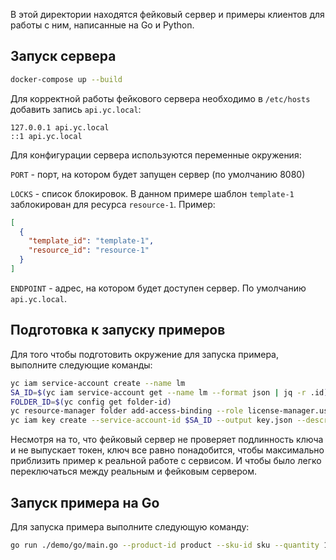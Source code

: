В этой директории находятся фейковый сервер и примеры клиентов для работы с ним, написанные на Go и Python.

## Запуск сервера

```bash
docker-compose up --build
```

Для корректной работы фейкового сервера необходимо в `/etc/hosts` добавить запись `api.yc.local`:

```
127.0.0.1 api.yc.local
::1 api.yc.local
```

Для конфигурации сервера используются переменные окружения:

`PORT` - порт, на котором будет запущен сервер (по умолчанию 8080)

`LOCKS` - список блокировок. В данном примере шаблон `template-1` заблокирован для ресурса `resource-1`. Пример:
```json
[
  {
    "template_id": "template-1",
    "resource_id": "resource-1"
  }
]
```

`ENDPOINT` - адрес, на котором будет доступен сервер. По умолчанию `api.yc.local`.

## Подготовка к запуску примеров

Для того чтобы подготовить окружение для запуска примера, выполните следующие команды:

```bash
yc iam service-account create --name lm
SA_ID=$(yc iam service-account get --name lm --format json | jq -r .id)
FOLDER_ID=$(yc config get folder-id)
yc resource-manager folder add-access-binding --role license-manager.user --subject serviceAccount:$SA_ID --id $FOLDER_ID
yc iam key create --service-account-id $SA_ID --output key.json --description "Key for lm service account"
```

Несмотря на то, что фейковый сервер не проверяет подлинность ключа и не выпускает токен, ключ все равно понадобится,
чтобы максимально приблизить пример к реальной работе с сервисом. И чтобы было легко переключаться между реальным и
фейковым сервером.


## Запуск примера на Go

Для запуска примера выполните следующую команду:

```bash
go run ./demo/go/main.go --product-id product --sku-id sku --quantity 1 --fake --service-account-key ./key.json
```